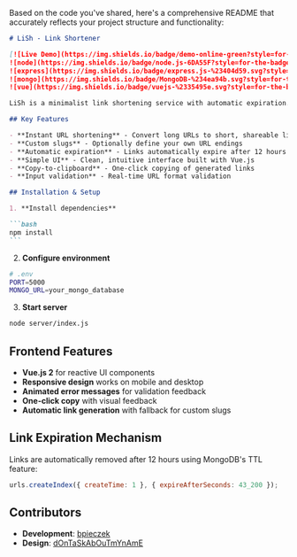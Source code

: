 Based on the code you've shared, here's a comprehensive README that accurately reflects your project structure and functionality:

````markdown
# LiSh - Link Shortener

[![Live Demo](https://img.shields.io/badge/demo-online-green?style=for-the-badge&logo=render)](https://lish-wdaw.onrender.com)
![node](https://img.shields.io/badge/node.js-6DA55F?style=for-the-badge&logo=node.js&logoColor=white)
![express](https://img.shields.io/badge/express.js-%23404d59.svg?style=for-the-badge&logo=express&logoColor=%2361DAFB)
![mongo](https://img.shields.io/badge/MongoDB-%234ea94b.svg?style=for-the-badge&logo=mongodb&logoColor=white)
![vue](https://img.shields.io/badge/vuejs-%2335495e.svg?style=for-the-badge&logo=vuedotjs&logoColor=%234FC08D)

LiSh is a minimalist link shortening service with automatic expiration. Short links automatically expire after 12 hours for privacy and resource management.

## Key Features

- **Instant URL shortening** - Convert long URLs to short, shareable links
- **Custom slugs** - Optionally define your own URL endings
- **Automatic expiration** - Links automatically expire after 12 hours
- **Simple UI** - Clean, intuitive interface built with Vue.js
- **Copy-to-clipboard** - One-click copying of generated links
- **Input validation** - Real-time URL format validation

## Installation & Setup

1. **Install dependencies**

```bash
npm install
```
````

2. **Configure environment**

```bash
# .env
PORT=5000
MONGO_URL=your_mongo_database
```

3. **Start server**

```bash
node server/index.js
```

## Frontend Features

- **Vue.js 2** for reactive UI components
- **Responsive design** works on mobile and desktop
- **Animated error messages** for validation feedback
- **One-click copy** with visual feedback
- **Automatic link generation** with fallback for custom slugs

## Link Expiration Mechanism

Links are automatically removed after 12 hours using MongoDB's TTL feature:

```javascript
urls.createIndex({ createTime: 1 }, { expireAfterSeconds: 43_200 });
```

## Contributors

- **Development**: [bpieczek](https://github.com/bpieczek)
- **Design**: [dOnTaSkAbOuTmYnAmE](https://github.com/dOnTaSkAbOuTmYnAmE)
